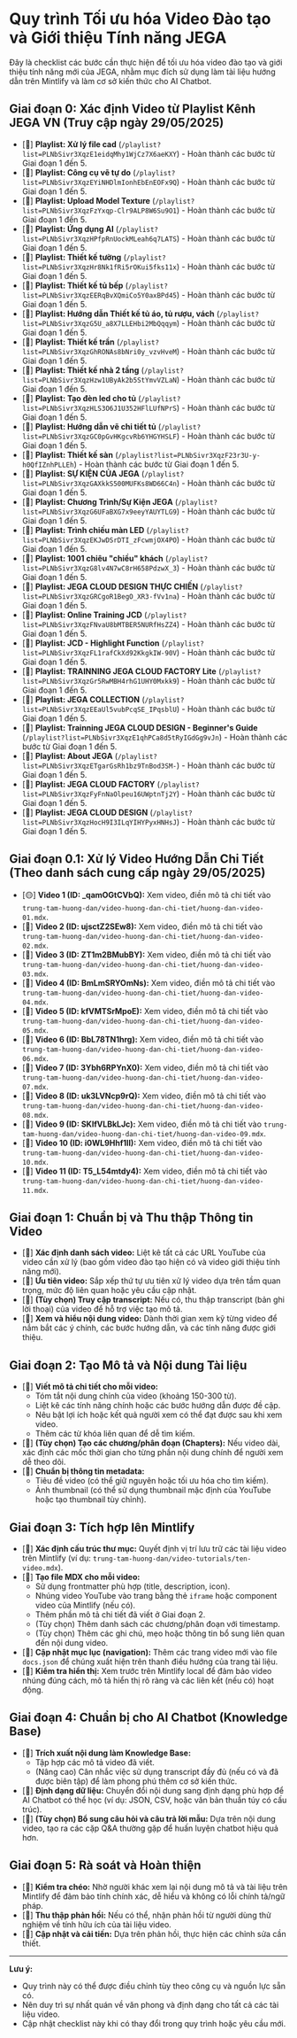 # Quy trình Tối ưu hóa Video Đào tạo và Giới thiệu Tính năng JEGA

Đây là checklist các bước cần thực hiện để tối ưu hóa video đào tạo và giới thiệu tính năng mới của JEGA, nhằm mục đích sử dụng làm tài liệu hướng dẫn trên Mintlify và làm cơ sở kiến thức cho AI Chatbot.

## Giai đoạn 0: Xác định Video từ Playlist Kênh JEGA VN (Truy cập ngày 29/05/2025)

- [🔴] **Playlist: Xử lý file cad** (`/playlist?list=PLNbSivr3XqzE1eidqMhy1WjCz7X6aeKXY`) - Hoàn thành các bước từ Giai đoạn 1 đến 5.
- [🔴] **Playlist: Công cụ vẽ tự do** (`/playlist?list=PLNbSivr3XqzEYiNHDlmIonhEbEnEOFx9Q`) - Hoàn thành các bước từ Giai đoạn 1 đến 5.
- [🔴] **Playlist: Upload Model Texture** (`/playlist?list=PLNbSivr3XqzFzYxqp-Clr9ALP8W6Su9O1`) - Hoàn thành các bước từ Giai đoạn 1 đến 5.
- [🔴] **Playlist: Ứng dụng AI** (`/playlist?list=PLNbSivr3XqzHPfpRnUockMLeah6q7LATS`) - Hoàn thành các bước từ Giai đoạn 1 đến 5.
- [🔴] **Playlist: Thiết kế tường** (`/playlist?list=PLNbSivr3XqzHr8Nk1fRi5rOKui5fks11x`) - Hoàn thành các bước từ Giai đoạn 1 đến 5.
- [🔴] **Playlist: Thiết kế tủ bếp** (`/playlist?list=PLNbSivr3XqzEERqBvXQmiCo5Y0axBPd45`) - Hoàn thành các bước từ Giai đoạn 1 đến 5.
- [🔴] **Playlist: Hướng dẫn Thiết kế tủ áo, tủ rượu, vách** (`/playlist?list=PLNbSivr3XqzG5U_a8X7LLEHbi2MbQqqym`) - Hoàn thành các bước từ Giai đoạn 1 đến 5.
- [🔴] **Playlist: Thiết kế trần** (`/playlist?list=PLNbSivr3XqzGhRONAs8bNri0y_vzvHveM`) - Hoàn thành các bước từ Giai đoạn 1 đến 5.
- [🔴] **Playlist: Thiết kế nhà 2 tầng** (`/playlist?list=PLNbSivr3XqzHzw1UByAk2b5StYmvVZLaN`) - Hoàn thành các bước từ Giai đoạn 1 đến 5.
- [🔴] **Playlist: Tạo đèn led cho tủ** (`/playlist?list=PLNbSivr3XqzHLS3O6J1U352HFlLUfNPrS`) - Hoàn thành các bước từ Giai đoạn 1 đến 5.
- [🔴] **Playlist: Hướng dẫn vẽ chi tiết tủ** (`/playlist?list=PLNbSivr3XqzGC0pGvHKgcvRb6YHGYHSLF`) - Hoàn thành các bước từ Giai đoạn 1 đến 5.
- [🔴] **Playlist: Thiết kế sàn** (`/playlist?list=PLNbSivr3XqzF23r3U-y-h0QfIZnhPLLEh`) - Hoàn thành các bước từ Giai đoạn 1 đến 5.
- [🔴] **Playlist: SỰ KIỆN CỦA JEGA** (`/playlist?list=PLNbSivr3XqzGAXkkS500MUFKs8WD66C4n`) - Hoàn thành các bước từ Giai đoạn 1 đến 5.
- [🔴] **Playlist: Chương Trình/Sự Kiện JEGA** (`/playlist?list=PLNbSivr3XqzG6UFaBXG7x9eeyYAUYTLG9`) - Hoàn thành các bước từ Giai đoạn 1 đến 5.
- [🔴] **Playlist: Trình chiếu màn LED** (`/playlist?list=PLNbSivr3XqzEKJwDSrDTI_zFcwmjOX4PO`) - Hoàn thành các bước từ Giai đoạn 1 đến 5.
- [🔴] **Playlist: 1001 chiêu "chiều" khách** (`/playlist?list=PLNbSivr3XqzG8lv4N7wC8rH658PdzwX_3`) - Hoàn thành các bước từ Giai đoạn 1 đến 5.
- [🔴] **Playlist: JEGA CLOUD DESIGN THỰC CHIẾN** (`/playlist?list=PLNbSivr3XqzGRCgoR1BegO_XR3-fVv1na`) - Hoàn thành các bước từ Giai đoạn 1 đến 5.
- [🔴] **Playlist: Online Training JCD** (`/playlist?list=PLNbSivr3XqzFNvaU8bMTBER5NURfHsZZ4`) - Hoàn thành các bước từ Giai đoạn 1 đến 5.
- [🔴] **Playlist: JCD - Highlight Function** (`/playlist?list=PLNbSivr3XqzFL1rafCkXd92KkgkIW-90V`) - Hoàn thành các bước từ Giai đoạn 1 đến 5.
- [🔴] **Playlist: TRAINNING JEGA CLOUD FACTORY Lite** (`/playlist?list=PLNbSivr3XqzGr5RwMBH4rhG1UHY0Mxkk9`) - Hoàn thành các bước từ Giai đoạn 1 đến 5.
- [🔴] **Playlist: JEGA COLLECTION** (`/playlist?list=PLNbSivr3XqzEEaUl5vubPcqSE_IPqsblU`) - Hoàn thành các bước từ Giai đoạn 1 đến 5.
- [🔴] **Playlist: Trainning JEGA CLOUD DESIGN - Beginner's Guide** (`/playlist?list=PLNbSivr3XqzE1qhPCa8d5tRyIGdGg9vJn`) - Hoàn thành các bước từ Giai đoạn 1 đến 5.
- [🔴] **Playlist: About JEGA** (`/playlist?list=PLNbSivr3XqzETgarGsRh1bz9TnBod3SM-`) - Hoàn thành các bước từ Giai đoạn 1 đến 5.
- [🔴] **Playlist: JEGA CLOUD FACTORY** (`/playlist?list=PLNbSivr3XqzFyFnNaOlpeu16UWptnTj2Y`) - Hoàn thành các bước từ Giai đoạn 1 đến 5.
- [🔴] **Playlist: JEGA CLOUD DESIGN** (`/playlist?list=PLNbSivr3XqzHocH9I3ILqYIHYPyxHNHsJ`) - Hoàn thành các bước từ Giai đoạn 1 đến 5.

## Giai đoạn 0.1: Xử lý Video Hướng Dẫn Chi Tiết (Theo danh sách cung cấp ngày 29/05/2025)

- [🟡] **Video 1 (ID: _qamOGtCVbQ):** Xem video, điền mô tả chi tiết vào `trung-tam-huong-dan/video-huong-dan-chi-tiet/huong-dan-video-01.mdx`.
- [🔴] **Video 2 (ID: ujsctZ2SEw8):** Xem video, điền mô tả chi tiết vào `trung-tam-huong-dan/video-huong-dan-chi-tiet/huong-dan-video-02.mdx`.
- [🔴] **Video 3 (ID: ZT1m2BMubBY):** Xem video, điền mô tả chi tiết vào `trung-tam-huong-dan/video-huong-dan-chi-tiet/huong-dan-video-03.mdx`.
- [🔴] **Video 4 (ID: BmLmSRYOmNs):** Xem video, điền mô tả chi tiết vào `trung-tam-huong-dan/video-huong-dan-chi-tiet/huong-dan-video-04.mdx`.
- [🔴] **Video 5 (ID: kfVMTSrMpoE):** Xem video, điền mô tả chi tiết vào `trung-tam-huong-dan/video-huong-dan-chi-tiet/huong-dan-video-05.mdx`.
- [🔴] **Video 6 (ID: BbL78TN1hrg):** Xem video, điền mô tả chi tiết vào `trung-tam-huong-dan/video-huong-dan-chi-tiet/huong-dan-video-06.mdx`.
- [🔴] **Video 7 (ID: 3Ybh6RPYnX0):** Xem video, điền mô tả chi tiết vào `trung-tam-huong-dan/video-huong-dan-chi-tiet/huong-dan-video-07.mdx`.
- [🔴] **Video 8 (ID: uk3LVNcp9rQ):** Xem video, điền mô tả chi tiết vào `trung-tam-huong-dan/video-huong-dan-chi-tiet/huong-dan-video-08.mdx`.
- [🔴] **Video 9 (ID: SKlfVLBkLJc):** Xem video, điền mô tả chi tiết vào `trung-tam-huong-dan/video-huong-dan-chi-tiet/huong-dan-video-09.mdx`.
- [🔴] **Video 10 (ID: i0WL9Hhf1lI):** Xem video, điền mô tả chi tiết vào `trung-tam-huong-dan/video-huong-dan-chi-tiet/huong-dan-video-10.mdx`.
- [🔴] **Video 11 (ID: T5_L54mtdy4):** Xem video, điền mô tả chi tiết vào `trung-tam-huong-dan/video-huong-dan-chi-tiet/huong-dan-video-11.mdx`.

## Giai đoạn 1: Chuẩn bị và Thu thập Thông tin Video

- [🔴] **Xác định danh sách video:** Liệt kê tất cả các URL YouTube của video cần xử lý (bao gồm video đào tạo hiện có và video giới thiệu tính năng mới).
- [🔴] **Ưu tiên video:** Sắp xếp thứ tự ưu tiên xử lý video dựa trên tầm quan trọng, mức độ liên quan hoặc yêu cầu cập nhật.
- [🔴] **(Tùy chọn) Truy cập transcript:** Nếu có, thu thập transcript (bản ghi lời thoại) của video để hỗ trợ việc tạo mô tả.
- [🔴] **Xem và hiểu nội dung video:** Dành thời gian xem kỹ từng video để nắm bắt các ý chính, các bước hướng dẫn, và các tính năng được giới thiệu.

## Giai đoạn 2: Tạo Mô tả và Nội dung Tài liệu

- [🔴] **Viết mô tả chi tiết cho mỗi video:**
    - Tóm tắt nội dung chính của video (khoảng 150-300 từ).
    - Liệt kê các tính năng chính hoặc các bước hướng dẫn được đề cập.
    - Nêu bật lợi ích hoặc kết quả người xem có thể đạt được sau khi xem video.
    - Thêm các từ khóa liên quan để dễ tìm kiếm.
- [🔴] **(Tùy chọn) Tạo các chương/phân đoạn (Chapters):** Nếu video dài, xác định các mốc thời gian cho từng phần nội dung chính để người xem dễ theo dõi.
- [🔴] **Chuẩn bị thông tin metadata:**
    - Tiêu đề video (có thể giữ nguyên hoặc tối ưu hóa cho tìm kiếm).
    - Ảnh thumbnail (có thể sử dụng thumbnail mặc định của YouTube hoặc tạo thumbnail tùy chỉnh).

## Giai đoạn 3: Tích hợp lên Mintlify

- [🔴] **Xác định cấu trúc thư mục:** Quyết định vị trí lưu trữ các tài liệu video trên Mintlify (ví dụ: `trung-tam-huong-dan/video-tutorials/ten-video.mdx`).
- [🔴] **Tạo file MDX cho mỗi video:**
    - Sử dụng frontmatter phù hợp (title, description, icon).
    - Nhúng video YouTube vào trang bằng thẻ `iframe` hoặc component video của Mintlify (nếu có).
    - Thêm phần mô tả chi tiết đã viết ở Giai đoạn 2.
    - (Tùy chọn) Thêm danh sách các chương/phân đoạn với timestamp.
    - (Tùy chọn) Thêm các ghi chú, mẹo hoặc thông tin bổ sung liên quan đến nội dung video.
- [🔴] **Cập nhật mục lục (navigation):** Thêm các trang video mới vào file `docs.json` để chúng xuất hiện trên thanh điều hướng của trang tài liệu.
- [🔴] **Kiểm tra hiển thị:** Xem trước trên Mintlify local để đảm bảo video nhúng đúng cách, mô tả hiển thị rõ ràng và các liên kết (nếu có) hoạt động.

## Giai đoạn 4: Chuẩn bị cho AI Chatbot (Knowledge Base)

- [🔴] **Trích xuất nội dung làm Knowledge Base:**
    - Tập hợp các mô tả video đã viết.
    - (Nâng cao) Cân nhắc việc sử dụng transcript đầy đủ (nếu có và đã được biên tập) để làm phong phú thêm cơ sở kiến thức.
- [🔴] **Định dạng dữ liệu:** Chuyển đổi nội dung sang định dạng phù hợp để AI Chatbot có thể học (ví dụ: JSON, CSV, hoặc văn bản thuần túy có cấu trúc).
- [🔴] **(Tùy chọn) Bổ sung câu hỏi và câu trả lời mẫu:** Dựa trên nội dung video, tạo ra các cặp Q&A thường gặp để huấn luyện chatbot hiệu quả hơn.

## Giai đoạn 5: Rà soát và Hoàn thiện

- [🔴] **Kiểm tra chéo:** Nhờ người khác xem lại nội dung mô tả và tài liệu trên Mintlify để đảm bảo tính chính xác, dễ hiểu và không có lỗi chính tả/ngữ pháp.
- [🔴] **Thu thập phản hồi:** Nếu có thể, nhận phản hồi từ người dùng thử nghiệm về tính hữu ích của tài liệu video.
- [🔴] **Cập nhật và cải tiến:** Dựa trên phản hồi, thực hiện các chỉnh sửa cần thiết.

--- 

**Lưu ý:**
* Quy trình này có thể được điều chỉnh tùy theo công cụ và nguồn lực sẵn có.
* Nên duy trì sự nhất quán về văn phong và định dạng cho tất cả các tài liệu video.
* Cập nhật checklist này khi có thay đổi trong quy trình hoặc yêu cầu mới.
